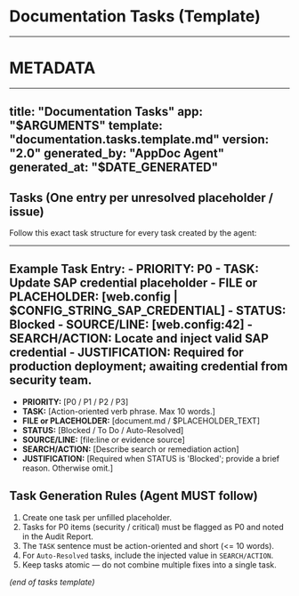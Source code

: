 # Documentation Tasks (Template)

---
# METADATA
---
title: "Documentation Tasks"
app: "$ARGUMENTS"
template: "documentation.tasks.template.md"
version: "2.0"
generated_by: "AppDoc Agent"
generated_at: "$DATE_GENERATED"
---

## Tasks (One entry per unresolved placeholder / issue)

Follow this exact task structure for every task created by the agent:

---
**Example Task Entry:**
	- **PRIORITY:** P0
	- **TASK:** Update SAP credential placeholder
	- **FILE or PLACEHOLDER:** [web.config | $CONFIG_STRING_SAP_CREDENTIAL]
	- **STATUS:** Blocked
	- **SOURCE/LINE:** [web.config:42]
	- **SEARCH/ACTION:** Locate and inject valid SAP credential
	- **JUSTIFICATION:** Required for production deployment; awaiting credential from security team.
---


- **PRIORITY:** [P0 / P1 / P2 / P3]
- **TASK:** [Action-oriented verb phrase. Max 10 words.]
- **FILE or PLACEHOLDER:** [document.md / $PLACEHOLDER_TEXT]
- **STATUS:** [Blocked / To Do / Auto-Resolved]
- **SOURCE/LINE:** [file:line or evidence source]
- **SEARCH/ACTION:** [Describe search or remediation action]
- **JUSTIFICATION:** [Required when STATUS is 'Blocked'; provide a brief reason. Otherwise omit.]

## Task Generation Rules (Agent MUST follow)

1. Create one task per unfilled placeholder.
2. Tasks for P0 items (security / critical) must be flagged as P0 and noted in the Audit Report.
3. The `TASK` sentence must be action-oriented and short (<= 10 words).
4. For `Auto-Resolved` tasks, include the injected value in `SEARCH/ACTION`.
5. Keep tasks atomic — do not combine multiple fixes into a single task.

*(end of tasks template)*
